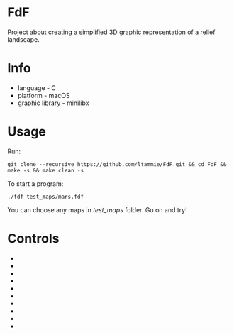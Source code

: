 # FdF
Project about creating a simplified 3D graphic representation of a relief landscape.

# Info
* language - C
* platform - macOS
* graphic library - minilibx

# Usage
Run:
```
git clone --recursive https://github.com/ltammie/FdF.git && cd FdF && make -s && make clean -s
```
To start a program:
```
./fdf test_maps/mars.fdf
```
You can choose any maps in *test_maps* folder. Go on and try!

# Controls
*
*
*
*
*
*
*
*
*
*
